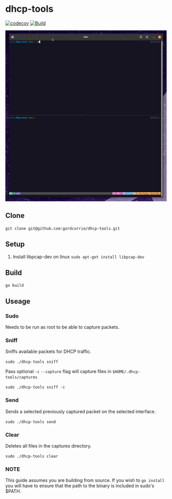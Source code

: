 # dhcp-tools

[![codecov](https://codecov.io/gh/gordcurrie/dhcp-tools/graph/badge.svg?token=LW1TN6I2WJ)](https://codecov.io/gh/gordcurrie/dhcp-tools)
[![Build](https://github.com/gordcurrie/dhcp-tools/actions/workflows/go.yml/badge.svg)](https://github.com/gordcurrie/dhcp-tools/actions/workflows/go.yml)

![dhcp-tools](https://github.com/gordcurrie/gifs/blob/main/dhcp-tools.gif)

## Clone

`git clone git@github.com:gordcurrie/dhcp-tools.git`

## Setup

1. Install libpcap-dev on linux `sudo apt-get install libpcap-dev`

## Build

`go build`

## Useage

### Sudo

Needs to be run as root to be able to capture packets.

### Sniff

Sniffs available packets for DHCP traffic.

`sudo ./dhcp-tools sniff`

Pass optional `-c` `--capture` flag will capture files in `$HOME/.dhcp-tools/captures`

`sudo ./dhcp-tools sniff -c`

### Send

Sends a selected previously captured packet on the selected interface.

`sudo ./dhcp-tools send`

### Clear

Deletes all files in the captures directory.

`sudo ./dhcp-tools clear`

### NOTE

This guide assumes you are building from source. If you wish to `go install` you will have to ensure that the path to the binary is included in sudo's $PATH.
